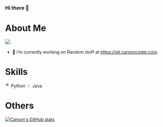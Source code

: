### Hi there 👋

<!--**carson-coder/carson-coder** is a ✨ _special_ ✨ repository because its `README.md` (this file) appears on your GitHub profile.!--->

# About Me

[![](https://dcbadge.vercel.app/api/shield/619873397874360370)](https://discord.gg/gXRMz4Y8mb)

- 🔭 I’m currently working on Random stuff at https://git.carsoncoder.com.

# Skills
<img height="15" src="https://raw.githubusercontent.com/github/explore/80688e429a7d4ef2fca1e82350fe8e3517d3494d/topics/python/python.png"> Python
<img src="https://raw.githubusercontent.com/github/explore/5b3600551e122a3277c2c5368af2ad5725ffa9a1/topics/java/java.png" height="15"> Java

# Others

[![Carson's GitHub stats](https://github-readme-stats.vercel.app/api?username=carson-coder&theme=tokyonight&show_icons=true)](https://github.com/anuraghazra/github-readme-stats)
